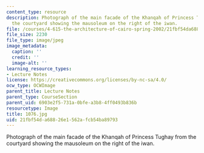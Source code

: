```yaml
---
content_type: resource
description: Photograph of the main facade of the Khanqah of Princess Tughay from
  the courtyard showing the mausoleum on the right of the iwan.
file: /courses/4-615-the-architecture-of-cairo-spring-2002/21fbf54da68826e1562afcb54ba89793_1076.jpg
file_size: 2230
file_type: image/jpeg
image_metadata:
  caption: ''
  credit: ''
  image-alt: ''
learning_resource_types:
- Lecture Notes
license: https://creativecommons.org/licenses/by-nc-sa/4.0/
ocw_type: OCWImage
parent_title: Lecture Notes
parent_type: CourseSection
parent_uid: 6903e2f5-731a-0bfe-a3b8-4ff0493b836b
resourcetype: Image
title: 1076.jpg
uid: 21fbf54d-a688-26e1-562a-fcb54ba89793
---
```

Photograph of the main facade of the Khanqah of Princess Tughay from the courtyard showing the mausoleum on the right of the iwan.